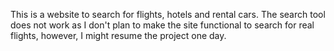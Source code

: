 This is a website to search for flights, hotels and rental cars. The search tool does not work as I don't plan to make the site functional to search for real flights, however, I might resume the project one day.